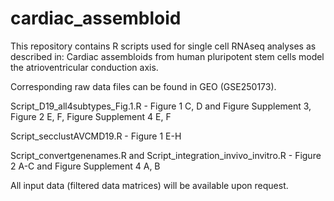 # cardiac_assembloid

This repository contains R scripts used for single cell RNAseq analyses as described in: Cardiac assembloids from human pluripotent stem cells model the atrioventricular conduction axis.

Corresponding raw data files can be found in GEO (GSE250173).

Script_D19_all4subtypes_Fig.1.R - Figure 1 C, D and Figure Supplement 3, Figure 2 E, F, Figure Supplement 4 E, F

Script_secclustAVCMD19.R - Figure 1 E-H

Script_convertgenenames.R and  Script_integration_invivo_invitro.R - Figure 2 A-C and Figure Supplement 4 A, B

All input data (filtered data matrices) will be available upon request.
